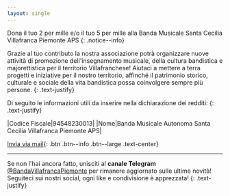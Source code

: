 ```yaml
---
layout: single
---
```

Dona il tuo 2 per mille e/o il tuo 5 per mille alla Banda Musicale Santa Cecilia Villafranca Piemonte APS
{: .notice--info}

Grazie al tuo contributo la nostra associazione potrà organizzare nuove attività di promozione dell'insegnamento musicale, della cultura bandistica e majorettistica per il territorio Villafranchese!
Aiutaci a mettere a terra progetti e iniziative per il nostro territorio, affinché il patrimonio storico, culturale e sociale della vita bandistica possa coinvolgere sempre più persone.
{: .text-justify}

Di seguito le informazioni utili da inserire nella dichiarazione dei redditi:
{: .text-justify}

|Codice Fiscale|94548230013|
|Nome|Banda Musicale Autonoma Santa Cecilia Villafranca Piemonte APS|


[Invia via mail](mailto:""?Subject=Dati%202x1000%20e%205x1000&Body=Di%20seguito%20i%20dati%20da%20inserire%20nella%20dichiarazione%20dei%20redditi%3A%0A%0ACodice%20Fiscale%3A%20%2094548230013%0ANome%3A%20%20Banda%20Musicale%20Autonoma%20Santa%20Cecilia%20di%20Villafranca%20Piemonte){: .btn .btn--info .btn--large .text-center}

---

Se non l'hai ancora fatto, unisciti al **canale Telegram** [@BandaVillafrancaPiemonte](https://t.me/BandaVillafrancaPiemonte) per rimanere aggiornato sulle ultime novità! Seguiteci sui nostri social, ogni like e condivisione è apprezzata!
{: .text-justify}
